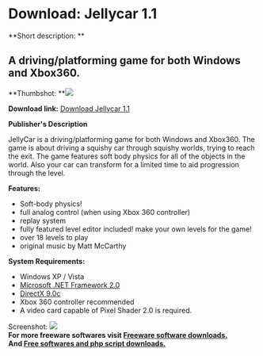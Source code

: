 # Download: Jellycar 1.1

**Short description: **

## A driving/platforming game for both Windows and Xbox360.

  
**Thumbshot: **![](http://www.freewarefiles.com/screenshot/jellycar_md.jpg)   
  
**Download link:** [Download Jellycar 1.1](http://freesoftwares.boysofts.com/Jellycar_program_44666.html)  
  

**Publisher's Description**  
  

JellyCar is a driving/platforming game for both Windows and Xbox360. The game
is about driving a squishy car through squishy worlds, trying to reach the
exit. The game features soft body physics for all of the objects in the world.
Also your car can transform for a limited time to aid progression through the
level.

**Features:**

  * Soft-body physics! 
  * full analog control (when using Xbox 360 controller) 
  * replay system 
  * fully featured level editor included! make your own levels for the game! 
  * over 18 levels to play 
  * original music by Matt McCarthy 

**System Requirements:**

  * Windows XP / Vista 
  * [Microsoft .NET Framework 2.0](http://www.freewarefiles.com/Microsoft-NET-Framework-x-Final_program_16026.html)
  * [DirectX 9.0c](http://www.freewarefiles.com/program_10_111_516.html)
  * Xbox 360 controller recommended 
  * A video card capable of Pixel Shader 2.0 is required. 

  
  
Screenshot: ![](http://www.freewarefiles.com/screenshot/jellycar.jpg)  
**For more freeware softwares visit [Freeware software downloads.](http://freesoftwares.boysofts.com/)**   
**And [Free softwares and php script downloads.](http://www.boysofts.com/)**

